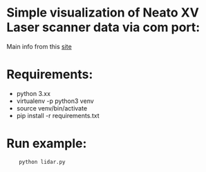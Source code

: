 # Simple visualization of Neato XV Laser scanner data via com port:
Main info from this [site](http://www.tobias-weis.de/neato-xv-laser-scanner-lidar)

# Requirements:
* python 3.xx
* virtualenv -p python3 venv
* source venv/bin/activate
* pip install -r requirements.txt

# Run example:
```source venv/bin/activate
	python lidar.py
```
